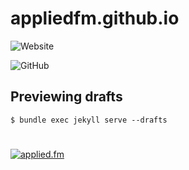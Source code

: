 # appliedfm.github.io

![Website](https://img.shields.io/website?url=https%3A%2F%2Fapplied.fm)

![GitHub](https://img.shields.io/github/license/appliedfm/vstyle)


## Previewing drafts

```console
$ bundle exec jekyll serve --drafts
```

#

[![applied.fm](https://img.shields.io/badge/-applied.fm-orchid)](https://applied.fm)
